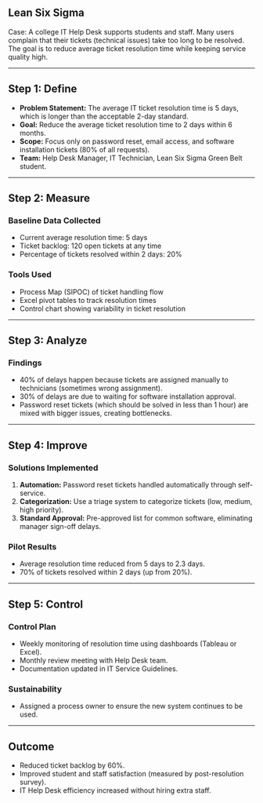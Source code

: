 

## Lean Six Sigma
Case: A college IT Help Desk supports students and staff. Many users complain that their tickets (technical issues) take too long to be resolved. The goal is to reduce average ticket resolution time while keeping service quality high.

---

## Step 1: Define

- **Problem Statement:** The average IT ticket resolution time is 5 days, which is longer than the acceptable 2-day standard.  
- **Goal:** Reduce the average ticket resolution time to 2 days within 6 months.  
- **Scope:** Focus only on password reset, email access, and software installation tickets (80% of all requests).  
- **Team:** Help Desk Manager, IT Technician, Lean Six Sigma Green Belt student.  

---

## Step 2: Measure

### Baseline Data Collected
- Current average resolution time: 5 days  
- Ticket backlog: 120 open tickets at any time  
- Percentage of tickets resolved within 2 days: 20%  

### Tools Used
- Process Map (SIPOC) of ticket handling flow  
- Excel pivot tables to track resolution times  
- Control chart showing variability in ticket resolution  

---

## Step 3: Analyze

### Findings
- 40% of delays happen because tickets are assigned manually to technicians (sometimes wrong assignment).  
- 30% of delays are due to waiting for software installation approval.  
- Password reset tickets (which should be solved in less than 1 hour) are mixed with bigger issues, creating bottlenecks.  

---

## Step 4: Improve

### Solutions Implemented
1. **Automation:** Password reset tickets handled automatically through self-service.  
2. **Categorization:** Use a triage system to categorize tickets (low, medium, high priority).  
3. **Standard Approval:** Pre-approved list for common software, eliminating manager sign-off delays.  

### Pilot Results
- Average resolution time reduced from 5 days to 2.3 days.  
- 70% of tickets resolved within 2 days (up from 20%).  

---

## Step 5: Control

### Control Plan
- Weekly monitoring of resolution time using dashboards (Tableau or Excel).  
- Monthly review meeting with Help Desk team.  
- Documentation updated in IT Service Guidelines.  

### Sustainability
- Assigned a process owner to ensure the new system continues to be used.  

---

## Outcome
- Reduced ticket backlog by 60%.  
- Improved student and staff satisfaction (measured by post-resolution survey).  
- IT Help Desk efficiency increased without hiring extra staff.  
